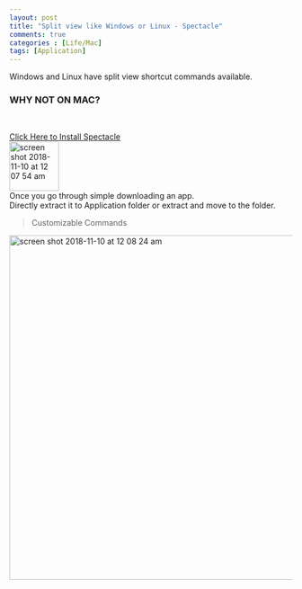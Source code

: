 ```yaml
---
layout: post
title: "Split view like Windows or Linux - Spectacle"
comments: true
categories : [Life/Mac]
tags: [Application]
---
```


Windows and Linux have split view shortcut commands available.<br>
<h3>WHY NOT ON MAC?</h3><br>

[Click Here to Install Spectacle](https://www.spectacleapp.com/)<br>
<img width="88" alt="screen shot 2018-11-10 at 12 07 54 am" src="https://user-images.githubusercontent.com/43384877/48305651-b7b84b00-e4fc-11e8-8f6f-5274fec67f95.png">
<br>
Once you go through simple downloading an app.<br>
Directly extract it to Application folder or extract and move to the folder.
<br>
> <subtitle>Customizable Commands</subtitle>

<img width="613" alt="screen shot 2018-11-10 at 12 08 24 am" src="https://user-images.githubusercontent.com/43384877/48305665-f9e18c80-e4fc-11e8-9a92-eff4da1074db.png">

<br><br>
